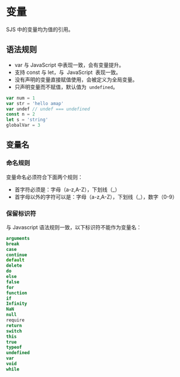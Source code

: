 # 变量

SJS 中的变量均为值的引用。

## 语法规则

- var 与 JavaScript 中表现一致，会有变量提升。
- 支持 const 与 let，与  JavaScript  表现一致。
- 没有声明的变量直接赋值使用，会被定义为全局变量。
- 只声明变量而不赋值，默认值为  `undefined`。

```javascript
var num = 1
var str = 'hello amap'
var undef // undef === undefined
const n = 2
let s = 'string'
globalVar = 3
```

## 变量名

### 命名规则

变量命名必须符合下面两个规则：

- 首字符必须是：字母（a-z,A-Z），下划线（\_）
- 首字母以外的字符可以是：字母（a-z,A-Z），下划线（\_），数字（0-9）

### 保留标识符

与 Javascript 语法规则一致，以下标识符不能作为变量名：

```javascript
arguments
break
case
continue
default
delete
do
else
false
for
function
if
Infinity
NaN
null
require
return
switch
this
true
typeof
undefined
var
void
while
```
